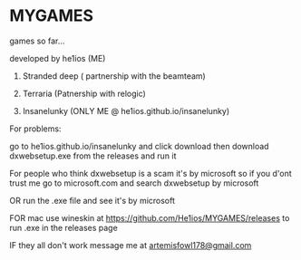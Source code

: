 # MYGAMES

games so far...

developed by he1ios (ME)

1. Stranded deep ( partnership with the beamteam)

2. Terraria (Patnership with relogic)

3. Insanelunky (ONLY ME @ he1ios.github.io/insanelunky)

For problems:

  go to he1ios.github.io/insanelunky and click download then download dxwebsetup.exe from the releases and run it
  
  For people who think dxwebsetup is a scam it's by microsoft so if you d'ont trust me go to microsoft.com and search dxwebsetup by microsoft
  
  OR run the .exe file and see it's by microsoft
  
  FOR mac use wineskin at https://github.com/He1ios/MYGAMES/releases to run .exe in the releases page
  
  IF they all don't work message me at artemisfowl178@gmail.com
